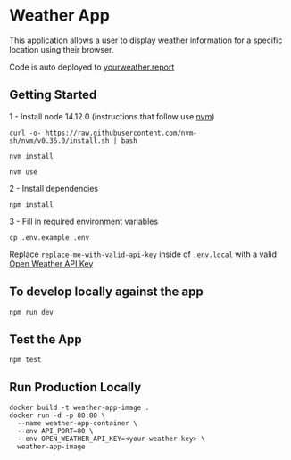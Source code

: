 # Weather App

This application allows a user to display weather information for a specific
location using their browser.

Code is auto deployed to [yourweather.report](https://yourweather.report)

## Getting Started

1 - Install node 14.12.0 (instructions that follow use [nvm](https://github.com/nvm-sh/nvm#installing-and-updating))

```
curl -o- https://raw.githubusercontent.com/nvm-sh/nvm/v0.36.0/install.sh | bash
```

```
nvm install
```

```
nvm use
```

2 - Install dependencies

```
npm install
```

3 - Fill in required environment variables

```
cp .env.example .env
```

Replace `replace-me-with-valid-api-key` inside of `.env.local` with a valid
[Open Weather API Key](https://openweathermap.org/appid)

## To develop locally against the app

```
npm run dev
```

## Test the App

```
npm test
```

## Run Production Locally

```
docker build -t weather-app-image .
docker run -d -p 80:80 \
  --name weather-app-container \
  --env API_PORT=80 \
  --env OPEN_WEATHER_API_KEY=<your-weather-key> \
  weather-app-image
```
